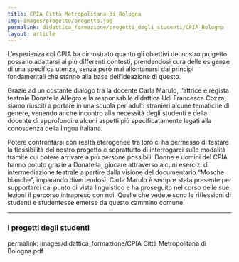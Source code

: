 ```yaml
---
title: CPIA Città Metropolitana di Bologna
img: images/progetto/progetto.jpg
permalink: didattica_formazione/progetti_degli_studenti/CPIA_Bologna
layout: article
---
```


L’esperienza col CPIA ha dimostrato quanto gli obiettivi del nostro progetto possano adattarsi ai più differenti contesti, prendendosi cura delle esigenze di una specifica utenza, senza però mai allontanarsi dai principi fondamentali che stanno alla base dell’ideazione di questo.

Grazie ad un costante dialogo tra la docente Carla Marulo, l’attrice e regista teatrale Donatella Allegro e la responsabile didattica Udi Francesca Cozza, siamo riusciti a portare in una scuola per adulti stranieri alcune tematiche di genere, venendo anche incontro alla necessità degli studenti e della docente di approfondire alcuni aspetti più specificatamente legati alla conoscenza della lingua italiana.

Potere confrontarsi con realtà eterogenee tra loro ci ha permesso di testare la flessibilità del nostro progetto e soprattutto di interrogarci sulle modalità tramite cui potere arrivare a più persone possibili. Donne e uomini del CPIA hanno potuto grazie a Donatella, giocare attraverso alcuni esercizi di intermediazione teatrale a partire dalla visione del documentario “Mosche bianche”, imparando divertendosi.
Carla Marulo è sempre stata presente per supportarci dal punto di vista linguistico e ha proseguito nel corso delle sue lezioni il percorso intrapreso con noi.
Quelle che vedete sono le riflessioni di studenti e studentesse emerse da questo cammino comune.

---

### I progetti degli studenti

permalink: images/didattica_formazione/CPIA Città Metropolitana di Bologna.pdf
